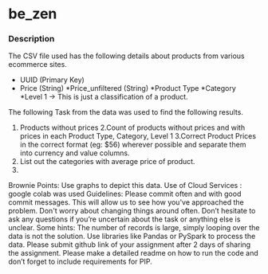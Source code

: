 # be_zen

### Description
The CSV file used has the following details about products from various ecommerce sites.
* UUID (Primary Key)
* Price (String)
*Price_unfiltered (String)
*Product Type
*Category
*Level 1 -> This is just a classification of a product.

The following Task from the data was used to find the following results.
1. Products without prices
2.Count of products without prices and with prices in each Product Type, Category, Level 1
3.Correct Product Prices in the correct format (eg: $56) wherever possible and separate them into currency and value columns.
4. List out the categories with average price of product.
5. 
Brownie Points:  Use graphs to depict this data. 
Use of Cloud Services : google colab was used
Guidelines:
Please commit often and with good commit messages. This will allow us to see how you've approached the problem. Don't worry about changing things around often.
Don’t hesitate to ask any questions if you’re uncertain about the task or anything else is unclear.
Some hints: The number of records is large, simply looping over the data is not the solution. Use libraries like Pandas or PySpark to process the data.
Please submit github link of your assignment after 2 days of sharing the assignment.
Please make a detailed readme on how to run the code and don’t forget to include requirements for PIP.
